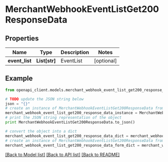 # MerchantWebhookEventListGet200ResponseData


## Properties

Name | Type | Description | Notes
------------ | ------------- | ------------- | -------------
**event_list** | **List[str]** | EventList | [optional] 

## Example

```python
from openapi_client.models.merchant_webhook_event_list_get200_response_data import MerchantWebhookEventListGet200ResponseData

# TODO update the JSON string below
json = "{}"
# create an instance of MerchantWebhookEventListGet200ResponseData from a JSON string
merchant_webhook_event_list_get200_response_data_instance = MerchantWebhookEventListGet200ResponseData.from_json(json)
# print the JSON string representation of the object
print MerchantWebhookEventListGet200ResponseData.to_json()

# convert the object into a dict
merchant_webhook_event_list_get200_response_data_dict = merchant_webhook_event_list_get200_response_data_instance.to_dict()
# create an instance of MerchantWebhookEventListGet200ResponseData from a dict
merchant_webhook_event_list_get200_response_data_form_dict = merchant_webhook_event_list_get200_response_data.from_dict(merchant_webhook_event_list_get200_response_data_dict)
```
[[Back to Model list]](../README.md#documentation-for-models) [[Back to API list]](../README.md#documentation-for-api-endpoints) [[Back to README]](../README.md)


